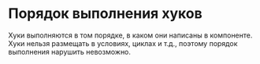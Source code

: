 # Порядок выполнения хуков

Хуки выполняются в том порядке, в каком они написаны в компоненте. Хуки нельзя размещать в условиях, циклах и т.д., поэтому порядок выполнения нарушить невозможно.